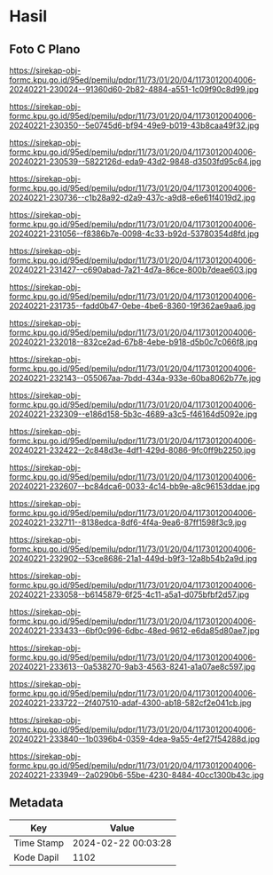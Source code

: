 # Hasil

## Foto C Plano

https://sirekap-obj-formc.kpu.go.id/95ed/pemilu/pdpr/11/73/01/20/04/1173012004006-20240221-230024--91360d60-2b82-4884-a551-1c09f90c8d99.jpg

https://sirekap-obj-formc.kpu.go.id/95ed/pemilu/pdpr/11/73/01/20/04/1173012004006-20240221-230350--5e0745d6-bf94-49e9-b019-43b8caa49f32.jpg

https://sirekap-obj-formc.kpu.go.id/95ed/pemilu/pdpr/11/73/01/20/04/1173012004006-20240221-230539--5822126d-eda9-43d2-9848-d3503fd95c64.jpg

https://sirekap-obj-formc.kpu.go.id/95ed/pemilu/pdpr/11/73/01/20/04/1173012004006-20240221-230736--c1b28a92-d2a9-437c-a9d8-e6e61f4019d2.jpg

https://sirekap-obj-formc.kpu.go.id/95ed/pemilu/pdpr/11/73/01/20/04/1173012004006-20240221-231056--f8386b7e-0098-4c33-b92d-53780354d8fd.jpg

https://sirekap-obj-formc.kpu.go.id/95ed/pemilu/pdpr/11/73/01/20/04/1173012004006-20240221-231427--c690abad-7a21-4d7a-86ce-800b7deae603.jpg

https://sirekap-obj-formc.kpu.go.id/95ed/pemilu/pdpr/11/73/01/20/04/1173012004006-20240221-231735--fadd0b47-0ebe-4be6-8360-19f362ae9aa6.jpg

https://sirekap-obj-formc.kpu.go.id/95ed/pemilu/pdpr/11/73/01/20/04/1173012004006-20240221-232018--832ce2ad-67b8-4ebe-b918-d5b0c7c066f8.jpg

https://sirekap-obj-formc.kpu.go.id/95ed/pemilu/pdpr/11/73/01/20/04/1173012004006-20240221-232143--055067aa-7bdd-434a-933e-60ba8062b77e.jpg

https://sirekap-obj-formc.kpu.go.id/95ed/pemilu/pdpr/11/73/01/20/04/1173012004006-20240221-232309--e186d158-5b3c-4689-a3c5-f46164d5092e.jpg

https://sirekap-obj-formc.kpu.go.id/95ed/pemilu/pdpr/11/73/01/20/04/1173012004006-20240221-232422--2c848d3e-4df1-429d-8086-9fc0ff9b2250.jpg

https://sirekap-obj-formc.kpu.go.id/95ed/pemilu/pdpr/11/73/01/20/04/1173012004006-20240221-232607--bc84dca6-0033-4c14-bb9e-a8c96153ddae.jpg

https://sirekap-obj-formc.kpu.go.id/95ed/pemilu/pdpr/11/73/01/20/04/1173012004006-20240221-232711--8138edca-8df6-4f4a-9ea6-87ff1598f3c9.jpg

https://sirekap-obj-formc.kpu.go.id/95ed/pemilu/pdpr/11/73/01/20/04/1173012004006-20240221-232902--53ce8686-21a1-449d-b9f3-12a8b54b2a9d.jpg

https://sirekap-obj-formc.kpu.go.id/95ed/pemilu/pdpr/11/73/01/20/04/1173012004006-20240221-233058--b6145879-6f25-4c11-a5a1-d075bfbf2d57.jpg

https://sirekap-obj-formc.kpu.go.id/95ed/pemilu/pdpr/11/73/01/20/04/1173012004006-20240221-233433--6bf0c996-6dbc-48ed-9612-e6da85d80ae7.jpg

https://sirekap-obj-formc.kpu.go.id/95ed/pemilu/pdpr/11/73/01/20/04/1173012004006-20240221-233613--0a538270-9ab3-4563-8241-a1a07ae8c597.jpg

https://sirekap-obj-formc.kpu.go.id/95ed/pemilu/pdpr/11/73/01/20/04/1173012004006-20240221-233722--2f407510-adaf-4300-ab18-582cf2e041cb.jpg

https://sirekap-obj-formc.kpu.go.id/95ed/pemilu/pdpr/11/73/01/20/04/1173012004006-20240221-233840--1b0396b4-0359-4dea-9a55-4ef27f54288d.jpg

https://sirekap-obj-formc.kpu.go.id/95ed/pemilu/pdpr/11/73/01/20/04/1173012004006-20240221-233949--2a0290b6-55be-4230-8484-40cc1300b43c.jpg


## Metadata

| Key        | Value               |
| ---------- | ------------------- |
| Time Stamp | 2024-02-22 00:03:28 |
| Kode Dapil | 1102                |



